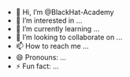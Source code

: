 - 👋 Hi, I’m @BlackHat-Academy
- 👀 I’m interested in ...
- 🌱 I’m currently learning ...
- 💞️ I’m looking to collaborate on ...
- 📫 How to reach me ...
- 😄 Pronouns: ...
- ⚡ Fun fact: ...

<!---
BlackHat-Academy/BlackHat-Academy is a ✨ special ✨ repository because its `README.md` (this file) appears on your GitHub profile.
You can click the Preview link to take a look at your changes.
--->
